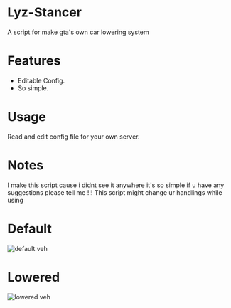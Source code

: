 # Lyz-Stancer
A script for make gta's own car lowering system

# Features
- Editable Config.
- So simple.

# Usage
Read and edit config file for your own server.

# Notes
I make this script cause i didnt see it anywhere it's so simple if u have any suggestions please tell me 
!!! This script might change ur handlings while using 

# Default
![default veh](https://hizliresim.com/stunwsj)
# Lowered
![lowered veh](https://hizliresim.com/nj5yzz6)